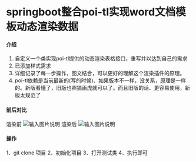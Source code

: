 # springboot整合poi-tl实现word文档模板动态渲染数据

#### 介绍
1. 自定义一个类实现poi-tl提供的动态渲染表格接口，重写并以达到自己的需求
2. 已添加样式需求
3. 详细记录了每一步操作，图文结合，可以更好的理解这个渲染插件的原理。
4. poi-tl依赖是当前最新的(写的时候)、如果版本不一样，没关系，原理是一样的。新版看懂了，旧版也照猫画虎就可以了。而且旧版的话、更容易使用，新版太规范了


#### 前后对比
渲染前
![输入图片说明](https://foruda.gitee.com/images/1683552726002403776/8c50af66_8227804.png "屏幕截图")
渲染后
![输入图片说明](https://foruda.gitee.com/images/1683552738917699146/6de2bf51_8227804.png "屏幕截图")

#### 操作
1、git clone 项目
2、初始化项目
3、打开测试类
4、执行即可